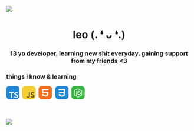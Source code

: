 <img src="https://i.imgur.com/DOf9TRY.png" />
<h1 align="center">leo (. ❛ ᴗ ❛.)</h1>
<h3 align="center">
    13 yo developer, learning new shit everyday. gaining support from my friends <3
    <br>
</h3>


###  things i know & learning

<img height="35px" src="https://github.com/Naibuu/Naibuu/blob/main/lang.png?raw=true" />


<h1>
  <a href="#connect-with-me"><img src="https://lanyard.cnrad.dev/api/983163377243271291"></a>
</h1>

